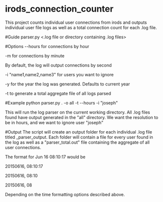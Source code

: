 # irods_connection_counter
This project counts individual user connections from irods and outputs individual user file logs as well as a total connection count for each .log file.

#Guide
parser.py <.log file or directory containing .log files>

#Options
--hours for connections by hour

-m for connections by minute

By default, the log will output connections by second

-i "name1,name2,name3" for users you want to ignore

-y <year> for the year the log was generated. Defaults to current year

-t to generate a total aggregate file of all logs parsed

#Example
python parser.py . -o all -t --hours -i "joseph"

This will run the log parser on the current working directory. All .log files found have output generated in the "all" directory. We want the resolution to be in hours, and we want to ignore user "joseph"


#Output
The script will create an output folder for each individual .log file titled <name of log>_parser_output. 
Each folder will contain a file for every user found in the log as well as a "parser_total.out" file containing the aggregate of all user connections.

The format for Jun 16 08:10:17 would be

20150616, 08:10:17

20150616, 08:10

20150616, 08

Depending on the time formatting options described above.
